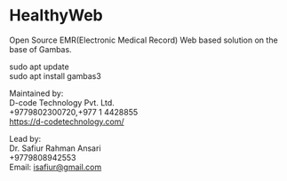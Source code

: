 # HealthyWeb
 Open Source EMR(Electronic Medical Record) Web based solution on the base of Gambas.
 
sudo apt update<br>
sudo apt install gambas3

Maintained by:<br>
D-code Technology Pvt. Ltd.<br>
+9779802300720,+977 1 4428855<br>
https://d-codetechnology.com/

Lead by:<br>
Dr. Safiur Rahman Ansari<br>
+9779808942553<br>
Email: isafiur@gmail.com
